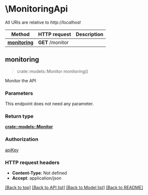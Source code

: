 # \MonitoringApi

All URIs are relative to *http://localhost*

Method | HTTP request | Description
------------- | ------------- | -------------
[**monitoring**](MonitoringApi.md#monitoring) | **GET** /monitor | 



## monitoring

> crate::models::Monitor monitoring()


Monitor the API

### Parameters

This endpoint does not need any parameter.

### Return type

[**crate::models::Monitor**](Monitor.md)

### Authorization

[apiKey](../README.md#apiKey)

### HTTP request headers

- **Content-Type**: Not defined
- **Accept**: application/json

[[Back to top]](#) [[Back to API list]](../README.md#documentation-for-api-endpoints) [[Back to Model list]](../README.md#documentation-for-models) [[Back to README]](../README.md)

